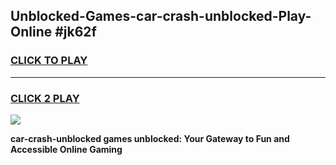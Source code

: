 
## Unblocked-Games-car-crash-unblocked-Play-Online #jk62f
<h3>
<a href="https://news.freeplayer.one?title=car-crash-unblocked&ref=3">CLICK TO PLAY</a></h3>
<hr>

<h3>
<a href="https://news.freeplayer.one?title=car-crash-unblocked&ref=3">CLICK 2 PLAY</a>
  
</h3>

<a href="https://news.freeplayer.one?title=car-crash-unblocked&ref=3"><img src="https://clearcache.store/games.png"></a>


**car-crash-unblocked games unblocked: Your Gateway to Fun and Accessible Online Gaming**
